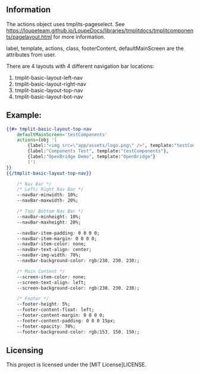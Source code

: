 ## Information

The actions object uses tmplits-pageselect.  See https://loupeteam.github.io/LoupeDocs/libraries/tmplitdocs/tmplitcomponents/pagelayout.html for more information.  

label, template, actions, class, footerContent, defaultMainScreen are the attributes from user.

There are 4 layouts with 4 different navigation bar locations:
1. tmplit-basic-layout-left-nav
2. tmplit-basic-layout-right-nav
3. tmplit-basic-layout-top-nav
4. tmplit-basic-layout-bot-nav

## Example: 
```handlebars
{{#> tmplit-basic-layout-top-nav
    defaultMainScreen='testComponents'
    actions=(obj '[
        {label:"<img src=\"app/assets/logo.png\" />", template:"testComponents"},
        {label:"Components Test", template:"testComponents"},
        {label:"OpenBridge Demo", template:"OpenBridge"}
        ]')
}}
{{/tmplit-basic-layout-top-nav}}
```


```css
    /* Nav Bar */
    /* Left/ Right Nav Bar */
    --navBar-minwidth: 10%;
    --navBar-maxwidth: 20%;

    /* Top/ Bottom Nav Bar */
    --navBar-minheight: 10%;
    --navBar-maxheight: 20%;

    --navBar-item-padding: 0 0 0 0;
    --navBar-item-margin: 0 0 0 0;
    --navBar-item-color: none;
    --navBar-text-align: center;
    --navBar-img-width: 70%;
    --navBar-background-color: rgb(230, 230, 230);

    /* Main Content */
    --screen-item-color: none;
    --screen-text-align: left;
    --screen-background-color: rgb(230, 230, 230);

    /* Footer */
    --footer-height: 5%;
    --footer-content-float: left;
    --footer-content-margin: 0 0 0 0;
    --footer-content-padding: 0 0 0 15px;
    --footer-opacity: 70%;
    --footer-background-color: rgb(153, 150, 150);
```
## Licensing

This project is licensed under the [MIT License]LICENSE.

